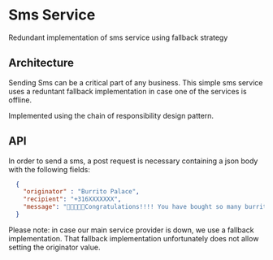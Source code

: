 # Sms Service

Redundant implementation of sms service using fallback strategy

## Architecture

Sending Sms can be a critical part of any business. This simple sms service uses a reduntant fallback implementation in case one of the services is offline.

Implemented using the chain of responsibility design pattern.

## API

In order to send a sms, a post request is necessary containing a json body with the following fields:

```json
  {
    "originator" : "Burrito Palace",
    "recipient": "+316XXXXXXX",
    "message": "🌯🌯🌯🌯🌯Congratulations!!!! You have bought so many burritos with us that you have been awarded a burritos-for-life-time subscription🌯🌯🌯🌯"
  }
```

Please note: in case our main service provider is down, we use a fallback implementation. That fallback implementation unfortunately does not allow setting the originator value.
